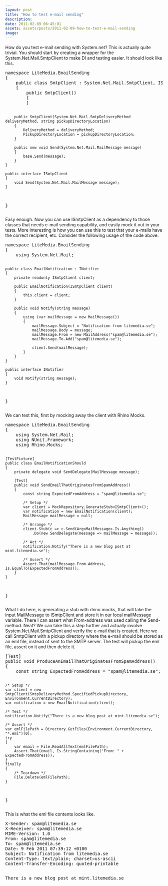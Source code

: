 ```yaml
---
layout: post
title: "How to test e-mail sending"
description:
date: 2011-02-09 06:45:01
assets: assets/posts/2011-02-09-how-to-test-e-mail-sending
image: 
---
```


<p>How do you test e-mail sending with System.net? This is actually quite trivial. You should start by creating a wrapper for the System.Net.Mail.SmtpClient to make DI and testing easier. It should look like this.</p>
<pre class="brush:csharp">namespace LiteMedia.EmailSending
{
    public class SmtpClient : System.Net.Mail.SmtpClient, ISmtpClient
    {
        public SmtpClient()
        {
        }

        public SmtpClient(System.Net.Mail.SmtpDeliveryMethod deliveryMethod, string pickupDirectoryLocation)
        {
            DeliveryMethod = deliveryMethod;
            PickupDirectoryLocation = pickupDirectoryLocation;
        }

        public new void Send(System.Net.Mail.MailMessage message)
        {
            base.Send(message);
        }
    }

    public interface ISmtpClient
    {
        void Send(System.Net.Mail.MailMessage message);
    }
}</pre>
<p>Easy enough. Now you can use ISmtpClient as a dependency to those classes that needs e-mail sending capability, and easily mock it out in your tests.  More interesting is how you can use this to test that your e-mails have the correct recipient, etc. Consider the following usage of the code above.</p>
<pre class="brush:csharp">namespace LiteMedia.EmailSending
{
    using System.Net.Mail;

    public class EmailNotification : INotifier
    {
        private readonly ISmtpClient client;

        public EmailNotification(ISmtpClient client)
        {
            this.client = client;
        }

        public void Notify(string message)
        {
            using (var mailMessage = new MailMessage())
            {
                mailMessage.Subject = "Notification from litemedia.se";
                mailMessage.Body = message;
                mailMessage.From = new MailAddress("spam@litemedia.se");
                mailMessage.To.Add("spam@litemedia.se");

                client.Send(mailMessage);
            }
        }
    }

    public interface INotifier
    {
        void Notify(string message);
    }
}</pre>
<p>We can test this, first by mocking away the client with Rhino Mocks.</p>
<pre class="brush:csharp">namespace LiteMedia.EmailSending
{
    using System.Net.Mail;
    using NUnit.Framework;
    using Rhino.Mocks;

    [TestFixture]
    public class EmailNotificationShould
    {
        private delegate void SendDelegate(MailMessage message);

        [Test]
        public void SendEmailThatOriginatesFromSpamAddress()
        {
            const string ExpectedFromAddress = "spam@litemedia.se";

            /* Setup */
            var client = MockRepository.GenerateStub<ISmtpClient>();
            var notification = new EmailNotification(client);
            MailMessage mailMessage = null;

            /* Arrange */
            client.Stub(c => c.Send(Arg<MailMessage>.Is.Anything))
                .Do(new SendDelegate(message => mailMessage = message));

            /* Act */
            notification.Notify("There is a new blog post at mint.litemedia.se");

            /* Assert */
            Assert.That(mailMessage.From.Address, Is.EqualTo(ExpectedFromAddress));
        }
    }
}</pre>
<p>What I do here, is generating a stub with rhino mocks, that will take the input MailMessage to ISmtpClient and store it in our local mailMessage variable. There I can assert what From-address was used calling the Send-method. Neat?  We can take this a step further and actually involve System.Net.Mail.SmtpClient and verify the e-mail that is created. Here we call SmtpClient with a pickup directory where the e-mail should be stored as an eml file, instead of sent to the SMTP server.  The test will pickup the eml file, assert on it and then delete it.</p>
<pre class="brush:csharp">[Test]
public void ProduceAnEmailThatOriginatesFromSpamAddress()
{
    const string ExpectedFromAddress = "spam@litemedia.se";

    /* Setup */
    var client = new SmtpClient(SmtpDeliveryMethod.SpecifiedPickupDirectory, Environment.CurrentDirectory);
    var notification = new EmailNotification(client);
            
    /* Test */
    notification.Notify("There is a new blog post at mint.litemedia.se");

    /* Assert */
    var emlFilePath = Directory.GetFiles(Environment.CurrentDirectory, "*.eml")[0];
    try
    {
        var email = File.ReadAllText(emlFilePath);
        Assert.That(email, Is.StringContaining("From: " + ExpectedFromAddress));
    }
    finally
    {
        /* Teardown */
        File.Delete(emlFilePath);
    }
}</pre>
<p>This is what the eml file contents looks like.</p>
<pre>X-Sender: spam@litemedia.se
X-Receiver: spam@litemedia.se
MIME-Version: 1.0
From: spam@litemedia.se
To: spam@litemedia.se
Date: 9 Feb 2011 07:39:12 +0100
Subject: Notification from litemedia.se
Content-Type: text/plain; charset=us-ascii
Content-Transfer-Encoding: quoted-printable

There is a new blog post at mint.litemedia.se</pre>
